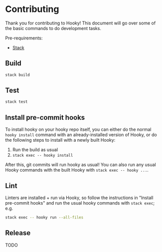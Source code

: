 # Contributing

Thank you for contributing to Hooky! This document will go over some of the basic commands to do development tasks.

Pre-requirements:
* [Stack](https://docs.haskellstack.org/)

## Build

```bash
stack build
```

## Test

```bash
stack test
```

## Install pre-commit hooks

To install hooky on your hooky repo itself, you can either do the normal `hooky install` command with an already-installed version of Hooky, or do the following steps to install with a newly built Hooky:

1. Run the build as usual
2. `stack exec -- hooky install`

After this, git commits will run hooky as usual! You can also run any usual Hooky commands with the built Hooky with `stack exec -- hooky ...`.

## Lint

Linters are installed + run via Hooky, so follow the instructions in "Install pre-commit hooks" and run the usual hooky commands with `stack exec`; e.g.

```bash
stack exec -- hooky run --all-files
```

## Release

TODO
